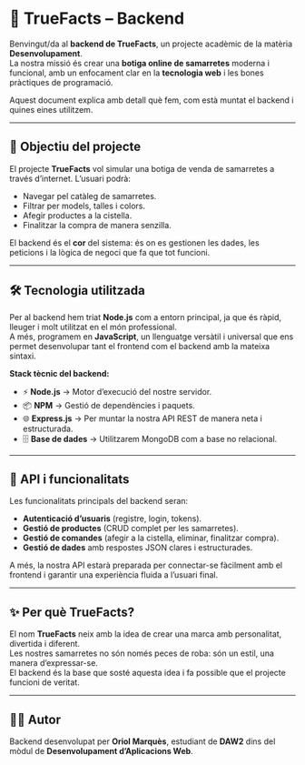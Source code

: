 # 🛒 TrueFacts – Backend  

Benvingut/da al **backend de TrueFacts**, un projecte acadèmic de la matèria **Desenvolupament**.  
La nostra missió és crear una **botiga online de samarretes** moderna i funcional, amb un enfocament clar en la **tecnologia web** i les bones pràctiques de programació.  

Aquest document explica amb detall què fem, com està muntat el backend i quines eines utilitzem.  

---

## 🚀 Objectiu del projecte  
El projecte **TrueFacts** vol simular una botiga de venda de samarretes a través d’internet. L’usuari podrà:  
- Navegar pel catàleg de samarretes.  
- Filtrar per models, talles i colors.  
- Afegir productes a la cistella.  
- Finalitzar la compra de manera senzilla.  

El backend és el **cor** del sistema: és on es gestionen les dades, les peticions i la lògica de negoci que fa que tot funcioni.  

---

## 🛠️ Tecnologia utilitzada  

Per al backend hem triat **Node.js** com a entorn principal, ja que és ràpid, lleuger i molt utilitzat en el món professional.  
A més, programem en **JavaScript**, un llenguatge versàtil i universal que ens permet desenvolupar tant el frontend com el backend amb la mateixa sintaxi.  

**Stack tècnic del backend:**  
- ⚡ **Node.js** → Motor d’execució del nostre servidor.  
- 📦 **NPM** → Gestió de dependències i paquets.  
- 🌐 **Express.js** → Per muntar la nostra API REST de manera neta i estructurada.  
- 🗄️ **Base de dades** → Utilitzarem MongoDB com a base no relacional.

---

## 🔗 API i funcionalitats  

Les funcionalitats principals del backend seran:  
- **Autenticació d’usuaris** (registre, login, tokens).  
- **Gestió de productes** (CRUD complet per les samarretes).  
- **Gestió de comandes** (afegir a la cistella, eliminar, finalitzar compra).  
- **Gestió de dades** amb respostes JSON clares i estructurades.  

A més, la nostra API estarà preparada per connectar-se fàcilment amb el frontend i garantir una experiència fluida a l’usuari final.  

---

## ✨ Per què TrueFacts?  

El nom **TrueFacts** neix amb la idea de crear una marca amb personalitat, divertida i diferent.  
Les nostres samarretes no són només peces de roba: són un estil, una manera d’expressar-se.  
El backend és la base que sosté aquesta idea i fa possible que el projecte funcioni de veritat.  

---

## 👨‍💻 Autor  

Backend desenvolupat per **Oriol Marquès**, estudiant de **DAW2** dins del mòdul de **Desenvolupament d’Aplicacions Web**.  

